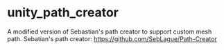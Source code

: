 # unity_path_creator
A modified version of Sebastian's path creator to support custom mesh path. Sebatian's path creator: https://github.com/SebLague/Path-Creator
